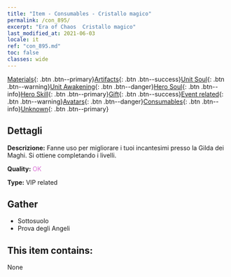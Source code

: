 ```yaml
---
title: "Item - Consumables - Cristallo magico"
permalink: /con_895/
excerpt: "Era of Chaos  Cristallo magico"
last_modified_at: 2021-06-03
locale: it
ref: "con_895.md"
toc: false
classes: wide
---
```

 [Materials](/ItemsIT/){: .btn .btn--primary}[Artifacts](/ItemsIT/Artifacts/){: .btn .btn--success}[Unit Soul](/ItemsIT/UnitSoul/){: .btn .btn--warning}[Unit Awakening](/ItemsIT/UnitAwakening/){: .btn .btn--danger}[Hero Soul](/ItemsIT/HeroSoul/){: .btn .btn--info}[Hero Skill](/ItemsIT/HeroSkill/){: .btn .btn--primary}[Gift](/ItemsIT/Gift/){: .btn .btn--success}[Event related](/ItemsIT/Events/){: .btn .btn--warning}[Avatars](/ItemsIT/Avatars/){: .btn .btn--danger}[Consumables](/ItemsIT/Consumables/){: .btn .btn--info}[Unknown](/ItemsIT/Unknown/){: .btn .btn--primary}

## Dettagli
 **Descrizione:** Fanne uso per migliorare i tuoi incantesimi presso la Gilda dei Maghi. Si ottiene completando i livelli.

 **Quality:** <span style="color: #DA70D6">OK</span>

 **Type:** VIP related

## Gather

*    Sottosuolo 
*    Prova degli Angeli 

## This item contains:

  None

